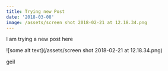 ```yaml
---
title: Trying new Post
date: '2018-03-08'
image: /assets/screen shot 2018-02-21 at 12.18.34.png
---
```

I am trying a new post here

![some alt text](/assets/screen shot 2018-02-21 at 12.18.34.png)

geil
